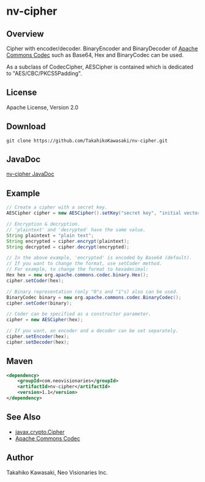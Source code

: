nv-cipher
=========

Overview
--------

Cipher with encoder/decoder. BinaryEncoder and BinaryDecoder
of [Apache Commons Codec](http://commons.apache.org/proper/commons-codec/)
such as Base64, Hex and BinaryCodec can be used.

As a subclass of CodecCipher, AESCipher is contained
which is dedicated to "AES/CBC/PKCS5Padding".


License
-------

Apache License, Version 2.0


Download
--------

    git clone https://github.com/TakahikoKawasaki/nv-cipher.git


JavaDoc
-------

[nv-cipher JavaDoc](http://TakahikoKawasaki.github.com/nv-cipher/)


Example
-------

```java
// Create a cipher with a secret key.
AESCipher cipher = new AESCipher().setKey("secret key", "initial vector");

// Encryption & decryption.
// 'plaintext' and 'decrypted' have the same value.
String plaintext = "plain text";
String encrypted = cipher.encrypt(plaintext);
String decrypted = cipher.decrypt(encrypted);

// In the above example, 'encrypted' is encoded by Base64 (default).
// If you want to change the format, use setCoder method.
// For example, to change the format to hexadecimal:
Hex hex = new org.apache.commons.codec.binary.Hex();
cipher.setCoder(hex);

// Binary representation (only "0"s and "1"s) also can be used.
BinaryCodec binary = new org.apache.commons.codec.BinaryCodec();
cipher.setCoder(binary);

// Coder can be specified as a constructor parameter.
cipher = new AESCipher(hex);

// If you want, an encoder and a decoder can be set separately.
cipher.setEncoder(hex);
cipher.setDecoder(hex);
```


Maven
-----

```xml
<dependency>
    <groupId>com.neovisionaries</groupId>
    <artifactId>nv-cipher</artifactId>
    <version>1.1</version>
</dependency>
```


See Also
--------

* [javax.crypto.Cipher](http://docs.oracle.com/javase/7/docs/api/javax/crypto/Cipher.html)
* [Apache Commons Codec](http://commons.apache.org/proper/commons-codec/)


Author
------

Takahiko Kawasaki, Neo Visionaries Inc.
